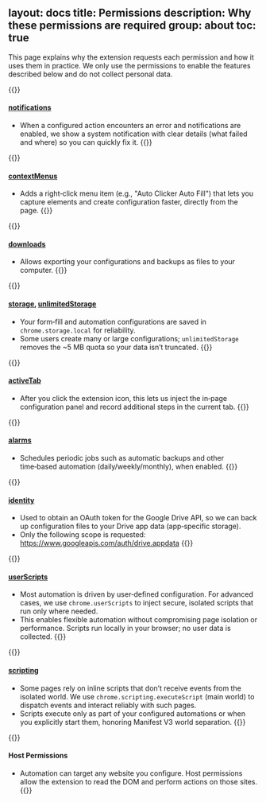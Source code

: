 layout: docs
title: Permissions
description: Why these permissions are required
group: about
toc: true
---

This page explains why the extension requests each permission and how it uses them in practice. We only use the permissions to enable the features described below and do not collect personal data.

{{<callout info>}}
#### [notifications](https://developer.chrome.com/docs/extensions/reference/notifications/)
- When a configured action encounters an error and notifications are enabled, we show a system notification with clear details (what failed and where) so you can quickly fix it.
{{</callout>}}

{{<callout info>}}
#### [contextMenus](https://developer.chrome.com/docs/extensions/reference/contextMenus/)
- Adds a right‑click menu item (e.g., "Auto Clicker Auto Fill") that lets you capture elements and create configuration faster, directly from the page.
{{</callout>}}

{{<callout info>}}
#### [downloads](https://developer.chrome.com/docs/extensions/reference/downloads/)
- Allows exporting your configurations and backups as files to your computer.
{{</callout>}}

{{<callout info>}}
#### [storage](https://developer.chrome.com/docs/extensions/reference/storage/), [unlimitedStorage](https://developer.chrome.com/docs/extensions/reference/permissions/#permission-unlimitedStorage)
- Your form‑fill and automation configurations are saved in `chrome.storage.local` for reliability.
- Some users create many or large configurations; `unlimitedStorage` removes the ~5 MB quota so your data isn’t truncated.
{{</callout>}}

{{<callout info>}}
#### [activeTab](https://developer.chrome.com/docs/extensions/reference/activeTab/)
- After you click the extension icon, this lets us inject the in‑page configuration panel and record additional steps in the current tab.
{{</callout>}}

{{<callout info>}}
#### [alarms](https://developer.chrome.com/docs/extensions/reference/alarms/)
- Schedules periodic jobs such as automatic backups and other time‑based automation (daily/weekly/monthly), when enabled.
{{</callout>}}

{{<callout info>}}
#### [identity](https://developer.chrome.com/docs/extensions/reference/identity/)
- Used to obtain an OAuth token for the Google Drive API, so we can back up configuration files to your Drive app data (app‑specific storage).
- Only the following scope is requested: https://www.googleapis.com/auth/drive.appdata
{{</callout>}}

{{<callout info>}}
#### [userScripts](https://developer.chrome.com/docs/extensions/reference/userScripts/)
- Most automation is driven by user‑defined configuration. For advanced cases, we use `chrome.userScripts` to inject secure, isolated scripts that run only where needed.
- This enables flexible automation without compromising page isolation or performance. Scripts run locally in your browser; no user data is collected.
{{</callout>}}

{{<callout info>}}
#### [scripting](https://developer.chrome.com/docs/extensions/reference/scripting/)
- Some pages rely on inline scripts that don’t receive events from the isolated world. We use `chrome.scripting.executeScript` (main world) to dispatch events and interact reliably with such pages.
- Scripts execute only as part of your configured automations or when you explicitly start them, honoring Manifest V3 world separation.
{{</callout>}}

{{<callout info>}}
#### Host Permissions
- Automation can target any website you configure. Host permissions allow the extension to read the DOM and perform actions on those sites.
{{</callout>}}

